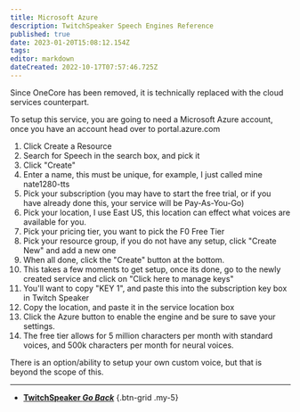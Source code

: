 ```yaml
---
title: Microsoft Azure
description: TwitchSpeaker Speech Engines Reference
published: true
date: 2023-01-20T15:08:12.154Z
tags: 
editor: markdown
dateCreated: 2022-10-17T07:57:46.725Z
---
```


Since OneCore has been removed, it is technically replaced with the cloud services counterpart.

To setup this service, you are going to need a Microsoft Azure account, once you have an account head over to portal.azure.com

1. Click Create a Resource
2. Search for Speech in the search box, and pick it
3. Click "Create"
4. Enter a name, this must be unique, for example, I just called mine nate1280-tts
5. Pick your subscription (you may have to start the free trial, or if you have already done this, your service will be Pay-As-You-Go)
6. Pick your location, I use East US, this location can effect what voices are available for you.
7. Pick your pricing tier, you want to pick the F0 Free Tier
8. Pick your resource group, if you do not have any setup, click "Create New" and add a new one
9. When all done, click the "Create" button at the bottom.
10. This takes a few moments to get setup, once its done, go to the newly created service and click on "Click here to manage keys"
11. You'll want to copy "KEY 1", and paste this into the subscription key box in Twitch Speaker
12. Copy the location, and paste it in the service location box
13. Click the Azure button to enable the engine and be sure to save your settings.
14. The free tier allows for 5 million characters per month with standard voices, and 500k characters per month for neural voices.

There is an option/ability to setup your own custom voice, but that is beyond the scope of this.

---

- [<i class="mdi mdi-chevron-left"></i>**TwitchSpeaker *Go Back***](/TwitchSpeaker)
{.btn-grid .my-5}